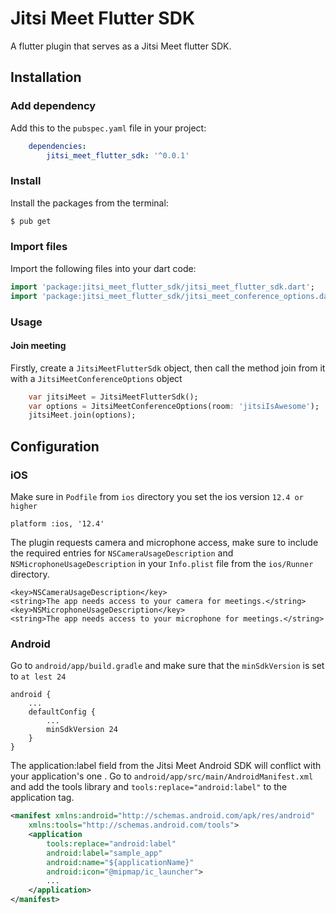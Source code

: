 # Jitsi Meet Flutter SDK

A flutter plugin that serves as a Jitsi Meet flutter SDK.


## Installation

### Add dependency

Add this to the `pubspec.yaml` file in your project:

```yaml
    dependencies:
        jitsi_meet_flutter_sdk: '^0.0.1'
```

### Install 

Install the packages from the terminal:

```bash
$ pub get
```

### Import files

Import the following files into your dart code:

```dart
import 'package:jitsi_meet_flutter_sdk/jitsi_meet_flutter_sdk.dart';
import 'package:jitsi_meet_flutter_sdk/jitsi_meet_conference_options.dart';
```

### Usage

#### Join meeting

Firstly, create a `JitsiMeetFlutterSdk` object, then call the method join from it with a `JitsiMeetConferenceOptions` object

```dart
    var jitsiMeet = JitsiMeetFlutterSdk();
    var options = JitsiMeetConferenceOptions(room: 'jitsiIsAwesome');
    jitsiMeet.join(options);
```

## Configuration

### 

### iOS

Make sure in `Podfile` from `ios` directory you set the ios version `12.4 or higher` 

```
platform :ios, '12.4'
```

The plugin requests camera and microphone access, make sure to include the required entries for `NSCameraUsageDescription` and `NSMicrophoneUsageDescription` in your `Info.plist` file from the `ios/Runner` directory.

```plist
<key>NSCameraUsageDescription</key>
<string>The app needs access to your camera for meetings.</string>
<key>NSMicrophoneUsageDescription</key>
<string>The app needs access to your microphone for meetings.</string>
```

### Android

Go to `android/app/build.gradle` and make sure that the `minSdkVersion` is set to `at lest 24`

```
android {
    ...
    defaultConfig {
        ...
        minSdkVersion 24
    }
}
```


The application:label field from the Jitsi Meet Android SDK will conflict with your application's one . Go to `android/app/src/main/AndroidManifest.xml` and add the tools library and `tools:replace="android:label"` to the application tag.

```xml
<manifest xmlns:android="http://schemas.android.com/apk/res/android" 
    xmlns:tools="http://schemas.android.com/tools">
    <application
        tools:replace="android:label"
        android:label="sample_app"
        android:name="${applicationName}"
        android:icon="@mipmap/ic_launcher">
        ...
    </application>
</manifest>
```






